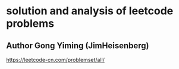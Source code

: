 # solution and analysis of leetcode problems
## Author Gong Yiming (JimHeisenberg)

https://leetcode-cn.com/problemset/all/